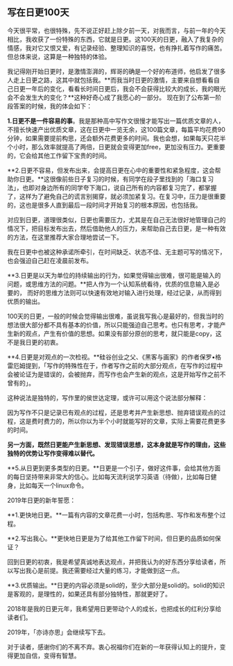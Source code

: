 ## 写在日更100天

今天很平常，也很特殊，先不说正好赶上除夕前一天，对我而言，与前一年的今天相比，我收获了一份特殊的东西，它就是日更。这100天的日更，融入了我复杂的情感，我对它又恨又爱，有记录经验、整理知识的喜悦，也有挣扎着写作的痛苦。但总体来说，这算是一种独特的体验。

我记得刚开始日更时，是激情澎湃的，辉哥的确是一个好的布道师，他启发了很多人走上日更之路，这其中就包括我。**而我当时日更的激情，主要来自想看看自己日更一年后的变化，看看长时间日更后，我会不会获得比较大的成长，我的眼光会不会发生大的变化？**这种好奇心成了我愿心的一部分。
现在到了公布第一阶段答案的时候，我的体会如下：

**1.日更不是一件容易的事**。我是那种高中写作文很慢才能写出一篇优质文章的人，不擅长快速产出优质文章，这在日更中一览无余，这100篇文章，每篇平均花费90分钟，如果需要提前构思，还会额外花费更多的时间。我也会想，如果每天只花半个小时，那么效率就提高了两倍，日更就会变得更加free，更加没有压力。更重要的，它会给其他工作留下宝贵的时间。

**2.日更不容易，但发布出来，会提高日更在心中的重要性和紧急程度，这会帮助你日更。**这很像前些日子复习的时候，有同学在段子里找到的「海口复习法」，也即对身边所有的同学夸下海口，说自己所有的内容都复习完了，都掌握了，这样为了避免自己的谎言别揭穿，就必须加紧复习。在复习中，压力是很重要的，这也是很多人直到最后一段时间才开始复习的根本原因，也包括我。

对应到日更，道理很类似，日更也需要压力，尤其是在自己无法很好地管理自己的情况下，把目标发布出去，然后借助他人的压力，来帮助自己去日更，是一种有效的方法，在这里推荐大家合理地尝试一下。

我在日更中也被这种承诺所牵引，在时间缺乏、状态不佳、无主题可写的情况下，也会强迫自己赶在凌晨前发布。

**3.日更是以天为单位的持续输出的行为，如果觉得输出很难，很可能是输入的问题，或思维方法的问题。**把人作为一个认知系统看待，优质的信息输入是必要的， 而好的思维方法则可以快速有效地对输入进行处理，经过记录，从而得到优质的输出。

100天的日更，一般的时候会觉得输出很难，虽说我写我心是最好的，但我当时的想法很大部分都不具有基本的价值，所以只能强迫自己思考。也只有思考，才能产生新的观点，产生有价值的思想。如果没有部分原创的思考，就只能是copy，这不是我日更的初衷。

**4.日更是对观点的一次检视。**硅谷创业之父、《黑客与画家》的作者保罗•格雷厄姆提到，「写作的特殊性在于，作者写作之前的大部分观点，在写作的过程中会被论证为是错误的，会被抛弃，而写作也会产生新的观点，这是开始写作之前不曾有的」。

这种说法是独特的，写作里的侯世达定理，或许可以用这个说法部分解释：

因为写作不只是记录已有观点的过程，还是思考并产生新思想、抛弃错误观点的过程，这是费时费力的，所以你以为半个小时就能写好的文章，实际上需要花费更多的时间。

**另一方面，既然日更能产生新思想、发现错误思想，这本身就是写作的理由，这些独特的优势让写作变得难以替代。**

**5.从日更到更多类型的日更。**日更是一个引子，做好这件事，会给其他方面的每日坚持带来非常大的信心。比如每天流利说学习英语（待做），比如每日健身，比如每天一个linux命令。

2019年日更的新年誓愿：

**1.更快地日更。**一篇有内容的文章花费一小时，包括构思、写作和发布整个过程。

**2.写出我心。**更快地日更是为了给其他工作留下时间，但日更的品质如何保证？

回到日更的初衷，我是希望真诚地表达观点，并把我认为的好东西分享给读者，所以写出我心是前提。我还需要经过大量的练习，才能做到这一点。

**3.优质输出。**日更的内容必须是solid的，至少大部分是solid的。solid的知识是客观的，是理性的，如果还具有部分独特性，那就更好了。

2018年是我的日更元年，我希望用日更带动个人的成长，也把成长的红利分享给读者们。

2019年，「亦诗亦思」会继续写下去。

对于读者，感谢你们的不离不弃。衷心祝福你们在新的一年获得认知上的提升，变得更加自信，变得有智慧。